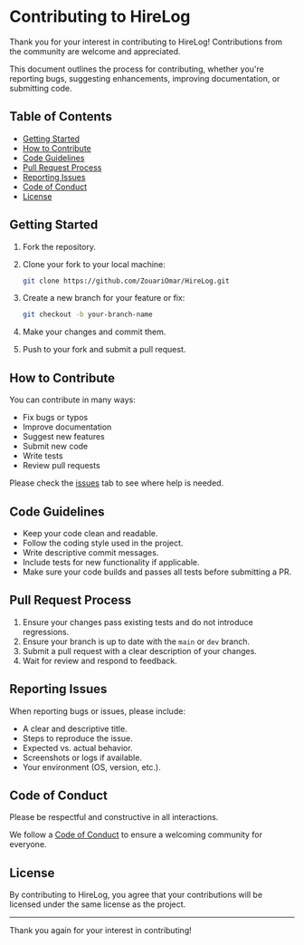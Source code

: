 # Contributing to HireLog

Thank you for your interest in contributing to HireLog! Contributions from the community are welcome and appreciated.

This document outlines the process for contributing, whether you're reporting bugs, suggesting enhancements, improving documentation, or submitting code.

## Table of Contents

- [Getting Started](#getting-started)
- [How to Contribute](#how-to-contribute)
- [Code Guidelines](#code-guidelines)
- [Pull Request Process](#pull-request-process)
- [Reporting Issues](#reporting-issues)
- [Code of Conduct](#code-of-conduct)
- [License](#license)

## Getting Started

1. Fork the repository.
2. Clone your fork to your local machine:

   ```bash
   git clone https://github.com/ZouariOmar/HireLog.git
   ```

3. Create a new branch for your feature or fix:

   ```bash
   git checkout -b your-branch-name
   ```

4. Make your changes and commit them.
5. Push to your fork and submit a pull request.

## How to Contribute

You can contribute in many ways:

- Fix bugs or typos
- Improve documentation
- Suggest new features
- Submit new code
- Write tests
- Review pull requests

Please check the [issues](https://github.com/HireLog/issues) tab to see where help is needed.

## Code Guidelines

- Keep your code clean and readable.
- Follow the coding style used in the project.
- Write descriptive commit messages.
- Include tests for new functionality if applicable.
- Make sure your code builds and passes all tests before submitting a PR.

## Pull Request Process

1. Ensure your changes pass existing tests and do not introduce regressions.
2. Ensure your branch is up to date with the `main` or `dev` branch.
3. Submit a pull request with a clear description of your changes.
4. Wait for review and respond to feedback.

## Reporting Issues

When reporting bugs or issues, please include:

- A clear and descriptive title.
- Steps to reproduce the issue.
- Expected vs. actual behavior.
- Screenshots or logs if available.
- Your environment (OS, version, etc.).

## Code of Conduct

Please be respectful and constructive in all interactions.

We follow a [Code of Conduct](CODE_OF_CONDUCT.md) to ensure a welcoming community for everyone.

## License

By contributing to HireLog, you agree that your contributions will be licensed under the same license as the project.

---

Thank you again for your interest in contributing!
